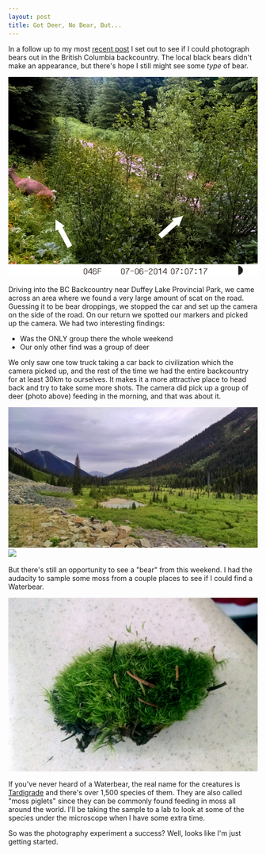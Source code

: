 ```yaml
---
layout: post
title: Got Deer, No Bear, But...
---
```


In a follow up to my most <a href="http://crockpotveggies.com/2014/07/04/hunting-for-bear-photography.html"> recent post</a> I set out to see if I could photograph bears out in the British Columbia backcountry. The local black bears didn't make an appearance, but there's hope I still might see some <em>type</em> of bear.

<img src="/uploads/stealthcam_deercapture.jpg">

Driving into the BC Backcountry near Duffey Lake Provincial Park, we came across an area where we found a very large amount of scat on the road. Guessing it to be bear droppings, we stopped the car and set up the camera on the side of the road. On our return we spotted our markers and picked up the camera. We had two interesting findings:

+ Was the ONLY group there the whole weekend
+ Our only other find was a group of deer

We only saw one tow truck taking a car back to civilization which the camera picked up, and the rest of the time we had the entire backcountry for at least 30km to ourselves. It makes it a more attractive place to head back and try to take some more shots. The camera did pick up a group of deer (photo above) feeding in the morning, and that was about it.

<img src="/uploads/bc_view1.jpg">

<img src="/uploads/bc_view2.jpg">

But there's still an opportunity to see a "bear" from this weekend. I had the audacity to sample some moss from a couple places to see if I could find a Waterbear.

<img src="/uploads/waterbear_mosssample.jpg">

If you've never heard of a Waterbear, the real name for the creatures is <a href="http://en.wikipedia.org/wiki/Tardigrade" target="_blank">Tardigrade</a> and there's over 1,500 species of them. They are also called "moss piglets" since they can be commonly found feeding in moss all around the world. I'll be taking the sample to a lab to look at some of the species under the microscope when I have some extra time.

So was the photography experiment a success? Well, looks like I'm just getting started.